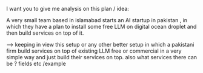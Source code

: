 
I want you to give me analysis on this plan / idea:

A very small team based in islamabad starts an AI startup in pakistan , in which they have a plan to install some free LLM on digital ocean droplet and then build services on top of it.

--> keeping in view this setup or any other better setup in which a pakistani firm build services on top of existing LLM free or commercial in a very simple way and just build their services on top.
also what services there can be ? fields etc /example